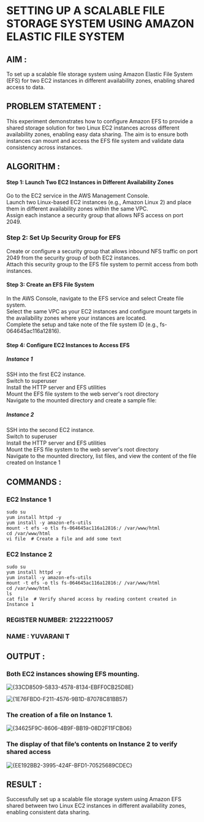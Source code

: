 # SETTING UP A SCALABLE FILE STORAGE SYSTEM USING AMAZON ELASTIC FILE SYSTEM
 
## AIM :
To set up a scalable file storage system using Amazon Elastic File System (EFS) for two EC2 instances in different availability zones, enabling shared access to data.

## PROBLEM STATEMENT :
This experiment demonstrates how to configure Amazon EFS to provide a shared storage solution for two Linux EC2 instances across different availability zones, enabling easy data sharing. The aim is to ensure both instances can mount and access the EFS file system and validate data consistency across instances.

## ALGORITHM :

#### Step 1: Launch Two EC2 Instances in Different Availability Zones
Go to the EC2 service in the AWS Management Console.</BR>
Launch two Linux-based EC2 instances (e.g., Amazon Linux 2) and place them in different availability zones within the same VPC.</BR>
Assign each instance a security group that allows NFS access on port 2049.</BR>

### Step 2: Set Up Security Group for EFS
Create or configure a security group that allows inbound NFS traffic on port 2049 from the security group of both EC2 instances.</BR>
Attach this security group to the EFS file system to permit access from both instances.</BR>

#### Step 3: Create an EFS File System
In the AWS Console, navigate to the EFS service and select Create file system.</BR>
Select the same VPC as your EC2 instances and configure mount targets in the availability zones where your instances are located.</BR>
Complete the setup and take note of the file system ID (e.g., fs-064645ac116a12816).</BR>

#### Step 4: Configure EC2 Instances to Access EFS

##### Instance 1</BR>
SSH into the first EC2 instance.</BR>
Switch to superuser</BR>
Install the HTTP server and EFS utilities</BR>
Mount the EFS file system to the web server's root directory</BR>
Navigate to the mounted directory and create a sample file:

##### Instance 2
SSH into the second EC2 instance.</BR>
Switch to superuser</BR>
Install the HTTP server and EFS utilities</BR>
Mount the EFS file system to the web server's root directory</BR>
Navigate to the mounted directory, list files, and view the content of the file created on Instance 1</BR>

## COMMANDS :

### EC2 Instance 1
```
sudo su
yum install httpd -y
yum install -y amazon-efs-utils
mount -t efs -o tls fs-064645ac116a12816:/ /var/www/html
cd /var/www/html
vi file  # Create a file and add some text
```

### EC2 Instance 2
```
sudo su
yum install httpd -y
yum install -y amazon-efs-utils
mount -t efs -o tls fs-064645ac116a12816:/ /var/www/html
cd /var/www/html
ls
cat file  # Verify shared access by reading content created in Instance 1
```
### REGISTER NUMBER: 212222110057
### NAME : YUVARANI T

## OUTPUT :

### Both EC2 instances showing EFS mounting. 
![{33CD8509-5833-4578-8134-EBFF0CB25D8E}](https://github.com/user-attachments/assets/f5b52ed3-eb2d-490e-82a5-62a2cf281aa5)

![{1E76FBD0-F211-4576-9B1D-87078C81BB57}](https://github.com/user-attachments/assets/bfd92e79-6b09-45a8-bbf8-e92a96fea7fc)

### The creation of a file on Instance 1.
![{34625F9C-8606-4B9F-BB19-08D2F11FCB06}](https://github.com/user-attachments/assets/63ac874c-c40d-4c56-82e8-743d36f4cca5)

### The display of that file’s contents on Instance 2 to verify shared access
![{EE192BB2-3995-424F-BFD1-70525689CDEC}](https://github.com/user-attachments/assets/1f3e20a3-ace8-49c4-961b-faf48ca08a2f)

## RESULT :
Successfully set up a scalable file storage system using Amazon EFS shared between two Linux EC2 instances in different availability zones, enabling consistent data sharing.
 
  


